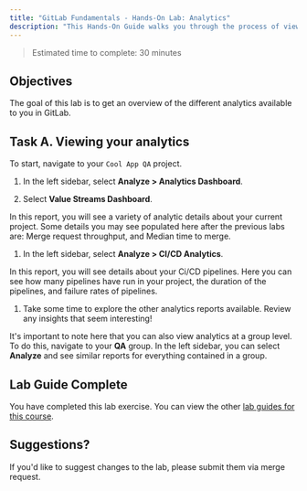 ```yaml
---
title: "GitLab Fundamentals - Hands-On Lab: Analytics"
description: "This Hands-On Guide walks you through the process of viewing analytics in GitLab."
---
```


> Estimated time to complete: 30 minutes

## Objectives

The goal of this lab is to get an overview of the different analytics available to you in GitLab.

## Task A. Viewing your analytics

To start, navigate to your `Cool App QA` project.

1. In the left sidebar, select **Analyze > Analytics Dashboard**.

1. Select **Value Streams Dashboard**.

In this report, you will see a variety of analytic details about your current project. Some details you may see populated here after the previous labs are: Merge request throughput, and Median time to merge.

1. In the left sidebar, select **Analyze > CI/CD Analytics**.

In this report, you will see details about your Ci/CD pipelines. Here you can see how many pipelines have run in your project, the duration of the pipelines, and failure rates of pipelines.

1. Take some time to explore the other analytics reports available. Review any insights that seem interesting!

It's important to note here that you can also view analytics at a group level. To do this, navigate to your **QA** group. In the left sidebar, you can select **Analyze** and see similar reports for everything contained in a group.

## Lab Guide Complete

You have completed this lab exercise. You can view the other [lab guides for this course](/handbook/customer-success/professional-services-engineering/education-services/ilt-labs/gitlabfundamentalshandson).

## Suggestions?

If you'd like to suggest changes to the lab, please submit them via merge request.
